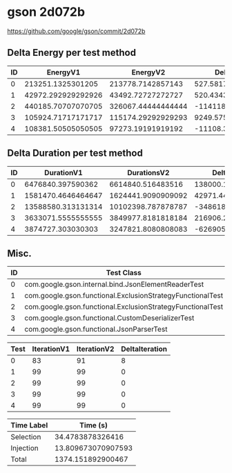 # gson 2d072b


https://github.com/google/gson/commit/2d072b



## Delta Energy per test method


| ID | EnergyV1 | EnergyV2 | DeltaEnergy | σV1 | σV2 |
| --- | --- | --- | --- | --- | --- |
| 0 | 213251.1325301205 | 213778.7142857143 | 527.5817555937974 | 280107.4082360504 | 280023.5454069354 |
| 1 | 42972.292929292926 | 43492.72727272727 | 520.4343434343464 | 15026.968345666639 | 14777.894961437381 |
| 2 | 440185.70707070705 | 326067.44444444444 | -114118.26262626261 | 503883.0380764133 | 434163.5393452243 |
| 3 | 105924.71717171717 | 115174.29292929293 | 9249.57575757576 | 65545.47624252495 | 64017.674280213636 |
| 4 | 108381.50505050505 | 97273.19191919192 | -11108.31313131313 | 76551.88130583138 | 65561.37332990029 |

## Delta Duration per test method


| ID | DurationV1 | DurationsV2 | DeltaDuration |
| --- | --- | --- | --- |
| 0 | 6476840.397590362 | 6614840.516483516 | 138000.1188931549 |
| 1 | 1581470.4646464647 | 1624441.9090909092 | 42971.444444444496 |
| 2 | 13588580.313131314 | 10102398.787878787 | -3486181.5252525266 |
| 3 | 3633071.5555555555 | 3849977.8181818184 | 216906.26262626285 |
| 4 | 3874727.303030303 | 3247821.8080808083 | -626905.494949495 |

## Misc.

| ID | Test Class | Test Method |
| --- | --- | --- |
| 0 | com.google.gson.internal.bind.JsonElementReaderTest | testSkipValue |
| 1 | com.google.gson.functional.ExclusionStrategyFunctionalTest | testExclusionStrategyWithMode |
| 2 | com.google.gson.functional.ExclusionStrategyFunctionalTest | testExclusionStrategyDeserialization |
| 3 | com.google.gson.functional.CustomDeserializerTest | testJsonTypeFieldBasedDeserialization |
| 4 | com.google.gson.functional.JsonParserTest | testBadFieldTypeForDeserializingCustomTree |




| Test | IterationV1 | IterationV2 | DeltaIteration |
| --- | --- | --- | --- |
| 0 | 83 | 91 | 8 |
| 1 | 99 | 99 | 0 |
| 2 | 99 | 99 | 0 |
| 3 | 99 | 99 | 0 |
| 4 | 99 | 99 | 0 |



| Time Label | Time (s) |
| --- | --- |
| Selection | 34.4783878326416 |
| Injection | 13.809673070907593 |
| Total | 1374.151892900467 |


